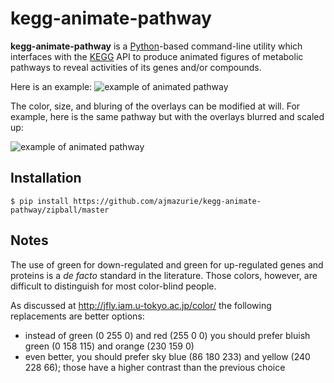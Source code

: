 kegg-animate-pathway
====================

**kegg-animate-pathway** is a [Python](http:www.python.org)-based command-line utility which interfaces with the [KEGG](http://www.genome.jp/kegg/>) API to produce animated figures of metabolic pathways to reveal activities of its genes and/or compounds.

Here is an example:
![example of animated pathway](http://github.com/ajmazurie/kegg-animate-pathway/raw/master/doc/pathway.gif)

The color, size, and bluring of the overlays can be modified at will. For example, here is the same pathway but with the overlays blurred and scaled up:

![example of animated pathway](http://github.com/ajmazurie/kegg-animate-pathway/raw/master/doc/pathway+blur+scaling.gif)

Installation
------------

```
$ pip install https://github.com/ajmazurie/kegg-animate-pathway/zipball/master
```

Notes
-----

The use of green for down-regulated and green for up-regulated genes and proteins is a *de facto* standard in the literature. Those colors, however, are difficult to distinguish for most color-blind people.

As discussed at http://jfly.iam.u-tokyo.ac.jp/color/ the following replacements are better options:

- instead of green (0 255 0) and red (255 0 0) you should prefer bluish green (0 158 115) and orange (230 159 0)
- even better, you should prefer sky blue (86 180 233) and yellow (240 228 66); those have a higher contrast than the previous choice
